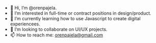- 👋 Hi, I’m @orenpajela.
- 👀 I’m interested in full-time or contract positions in design/product.
- 🌱 I’m currently learning how to use Javascript to create digital experiencees.
- 💞️ I’m looking to collaborate on UI/UX projects.
- 📫 How to reach me: orenpajela@gmail.com



<!---
orenpajela/orenpajela is a ✨ special ✨ repository because its `README.md` (this file) appears on your GitHub profile.
You can click the Preview link to take a look at your changes.
--->
